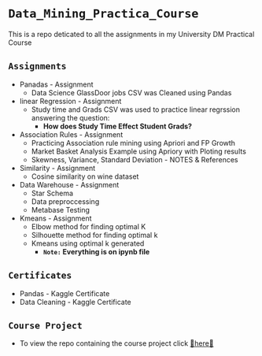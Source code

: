 # `Data_Mining_Practica_Course`

This is a repo deticated to all the assignments in my University DM Practical Course

## `Assignments`

- Panadas - Assignment
  - Data Science GlassDoor jobs CSV was Cleaned using Pandas
- linear Regression - Assignment
  - Study time and Grads CSV was used to practice linear regrssion answering the question:
    - **How does Study Time Effect Student Grads?**
- Association Rules - Assignment
  - Practicing Association rule mining using Apriori and FP Growth
  - Market Basket Analysis Example using Apriory with Ploting results
  - Skewness, Variance, Standard Deviation - NOTES & References
- Similarity - Assignment
  - Cosine similarity on wine dataset
- Data Warehouse - Assignment
  - Star Schema
  - Data preproccessing
  - Metabase Testing
- Kmeans - Assignment
  - Elbow method for finding optimal K
  - Silhouette method for finding optimal k
  - Kmeans using optimal k generated
    - **`Note:` Everything is on ipynb file**

## `Certificates`

- Pandas - Kaggle Certificate
- Data Cleaning - Kaggle Certificate

## `Course Project`

- To view the repo containing the course project click [🌟here🌟](https://github.com/Mr-NumberOne/Data_Mining_Course_Project.git)
